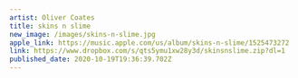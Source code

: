 ```yaml
---
artist: Oliver Coates
title: skins n slime
new_image: /images/skins-n-slime.jpg
apple_link: https://music.apple.com/us/album/skins-n-slime/1525473272
link: https://www.dropbox.com/s/qts5ymu1xw28y3d/skinsnslime.zip?dl=1
published_date: 2020-10-19T19:36:39.702Z
---
```

